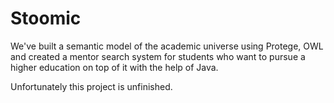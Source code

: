 # Stoomic
We've built a semantic model of the academic universe using Protege, OWL and created a mentor search system for students who want to pursue a higher education on top of it with the help of Java.

Unfortunately this project is unfinished.
